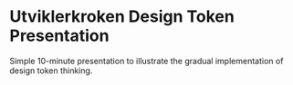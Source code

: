 # Utviklerkroken Design Token Presentation

Simple 10-minute presentation to illustrate the gradual implementation of design token thinking.
